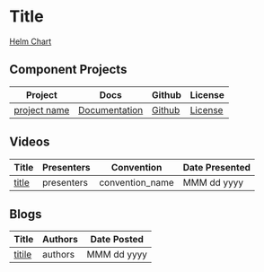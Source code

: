 # Title

[Helm Chart]()

## Component Projects

| Project | Docs | Github | License |
| --- | --- | --- | --- |
| [project name]() | [Documentation]() | [Github]() | [License]() |

## Videos

| Title | Presenters | Convention | Date Presented |
| --- | --- | --- | --- |
| [title]() | presenters | convention_name | MMM dd yyyy |


## Blogs

| Title | Authors | Date Posted |
| --- | --- | --- |
| [titile]() | authors | MMM dd yyyy |
